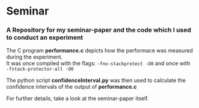 # Seminar
<p> <h3>A Repository for my seminar-paper and the code which I used to conduct an experiment</h3></p>

<p>The C program <b>performance.c</b> depicts how the performace was measured during the experiment.<br>
It was once compiled with the flags: <code>-fno-stackprotect -O0</code> and once with <code> -fstack-protector-all -O0</code> <br>

The python script <b>confidenceInterval.py</b> was then used to calculate the confidence intervals of the output of <b> performance.c </b>

For further details, take a look at the seminar-paper itself. </p>
